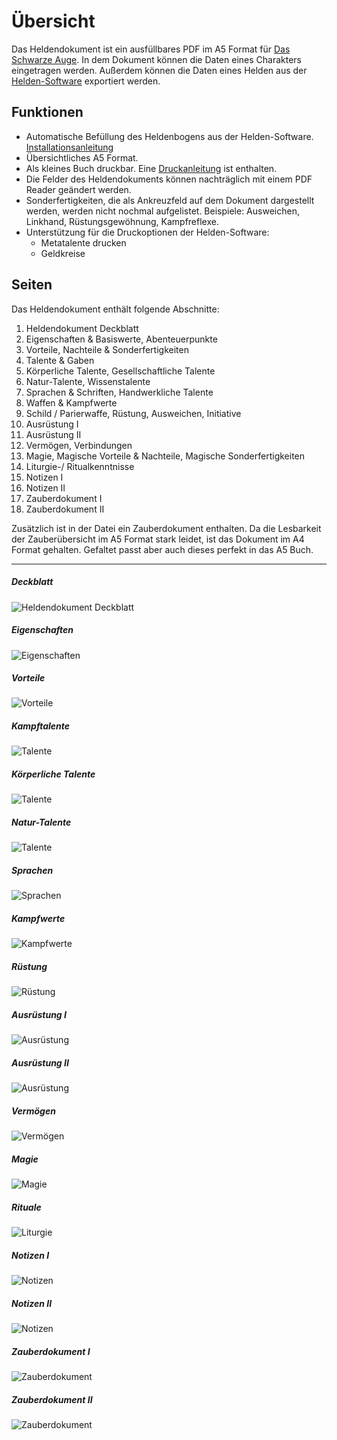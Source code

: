 # Übersicht

Das Heldendokument ist ein ausfüllbares PDF im A5 Format für [Das Schwarze Auge](http://www.dasschwarzeauge.de/). 
In dem Dokument können die Daten eines Charakters eingetragen werden. 
Außerdem können die Daten eines Helden aus der [Helden-Software](http://www.helden-software.de/) exportiert werden. 

## Funktionen 

* Automatische Befüllung des Heldenbogens aus der Helden-Software. [Installationsanleitung](install.html)
* Übersichtliches A5 Format.
* Als kleines Buch druckbar. Eine [Druckanleitung](print.html) ist enthalten.
* Die Felder des Heldendokuments können nachträglich mit einem PDF Reader geändert werden.
* Sonderfertigkeiten, die als Ankreuzfeld auf dem Dokument dargestellt werden, werden nicht nochmal aufgelistet. Beispiele: Ausweichen, Linkhand, Rüstungsgewöhnung, Kampfreflexe.
* Unterstützung für die Druckoptionen der Helden-Software:
    * Metatalente drucken
    * Geldkreise

## Seiten

Das Heldendokument enthält folgende Abschnitte: 

1. Heldendokument Deckblatt
2. Eigenschaften & Basiswerte, Abenteuerpunkte
3. Vorteile, Nachteile & Sonderfertigkeiten
4. Talente & Gaben
5. Körperliche Talente, Gesellschaftliche Talente
6. Natur-Talente, Wissenstalente
7. Sprachen & Schriften, Handwerkliche Talente
8. Waffen & Kampfwerte
9. Schild / Parierwaffe, Rüstung, Ausweichen, Initiative
10. Ausrüstung I
11. Ausrüstung II
12. Vermögen, Verbindungen
13. Magie, Magische Vorteile & Nachteile, Magische Sonderfertigkeiten
14. Liturgie-/ Ritualkenntnisse
15. Notizen I
16. Notizen II
17. Zauberdokument I
18. Zauberdokument II

Zusätzlich ist in der Datei ein Zauberdokument enthalten. 
Da die Lesbarkeit der Zauberübersicht im A5 Format stark leidet, ist das Dokument im A4 Format gehalten. 
Gefaltet passt aber auch dieses perfekt in das A5 Buch. 

---

##### Deckblatt

![Heldendokument Deckblatt](images/document/Heldendokument-01.jpg "Heldendokument Deckblatt")

##### Eigenschaften

![Eigenschaften](images/document/Heldendokument-02.jpg "Eigenschaften")

##### Vorteile

![Vorteile](images/document/Heldendokument-03.jpg "Vorteile")

##### Kampftalente

![Talente](images/document/Heldendokument-04.jpg "Talente")

##### Körperliche Talente

![Talente](images/document/Heldendokument-05.jpg "Talente")

##### Natur-Talente

![Talente](images/document/Heldendokument-06.jpg "Talente")

##### Sprachen

![Sprachen](images/document/Heldendokument-07.jpg "Sprachen")

##### Kampfwerte

![Kampfwerte](images/document/Heldendokument-08.jpg "Kampfwerte")

##### Rüstung

![Rüstung](images/document/Heldendokument-09.jpg "Rüstung")

##### Ausrüstung I

![Ausrüstung](images/document/Heldendokument-10.jpg "Ausrüstung")

##### Ausrüstung II

![Ausrüstung](images/document/Heldendokument-11.jpg "Ausrüstung")

##### Vermögen

![Vermögen](images/document/Heldendokument-12.jpg "Vermögen")

##### Magie

![Magie](images/document/Heldendokument-13.jpg "Magie")

##### Rituale

![Liturgie](images/document/Heldendokument-14.jpg "Liturgie")

##### Notizen I

![Notizen](images/document/Heldendokument-15.jpg "Notizen")

##### Notizen II

![Notizen](images/document/Heldendokument-16.jpg "Notizen")

##### Zauberdokument I

![Zauberdokument](images/document/Heldendokument-17.jpg "Zauberdokument")

##### Zauberdokument II

![Zauberdokument](images/document/Heldendokument-18.jpg "Zauberdokument")
